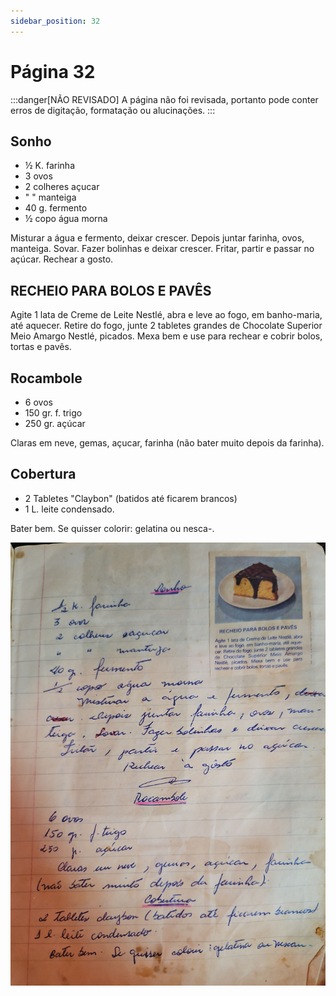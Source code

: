 ```yaml
---
sidebar_position: 32
---
```

# Página 32
:::danger[NÃO REVISADO]
A página não foi revisada, portanto pode conter erros de digitação, formatação ou alucinações.
:::
## Sonho

*   ½ K. farinha
*   3 ovos
*   2 colheres açucar
*   "      "      manteiga
*   40 g. fermento
*   ½ copo água morna

Misturar a água e fermento, deixar crescer. Depois juntar farinha, ovos, manteiga. Sovar. Fazer bolinhas e deixar crescer. Fritar, partir e passar no açúcar. Rechear a gosto.

## RECHEIO PARA BOLOS E PAVÊS

Agite 1 lata de Creme de Leite Nestlé, abra e leve ao fogo, em banho-maria, até aquecer. Retire do fogo, junte 2 tabletes grandes de Chocolate Superior Meio Amargo Nestlé, picados. Mexa bem e use para rechear e cobrir bolos, tortas e pavês.

## Rocambole

*   6 ovos
*   150 gr. f. trigo
*   250 gr. açúcar

Claras em neve, gemas, açucar, farinha (não bater muito depois da farinha).

## Cobertura

*   2 Tabletes "Claybon" (batidos até ficarem brancos)
*   1 L. leite condensado.

Bater bem. Se quisser colorir: gelatina ou nesca-.

![imagem base](./images/page_32.png)